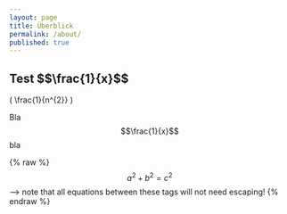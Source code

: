 ```yaml
---
layout: page
title: Überblick
permalink: /about/
published: true
---
```


<h2>Test $$\frac{1}{x}$$ </h2>

\( \frac{1}{n^{2}} \)

Bla $$\frac{1}{x}$$ bla

{% raw %}
  $$a^2 + b^2 = c^2$$ --> note that all equations between these tags will not need escaping! 
 {% endraw %}
